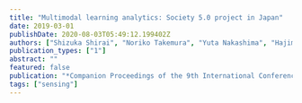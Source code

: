```yaml
---
title: "Multimodal learning analytics: Society 5.0 project in Japan"
date: 2019-03-01
publishDate: 2020-08-03T05:49:12.199402Z
authors: ["Shizuka Shirai", "Noriko Takemura", "Yuta Nakashima", "Hajime Nagahara", "Haruo Takemura"]
publication_types: ["1"]
abstract: ""
featured: false
publication: "*Companion Proceedings of the 9th International Conference on Learning Analytics & Knowledge*"
tags: ["sensing"]
---
```


